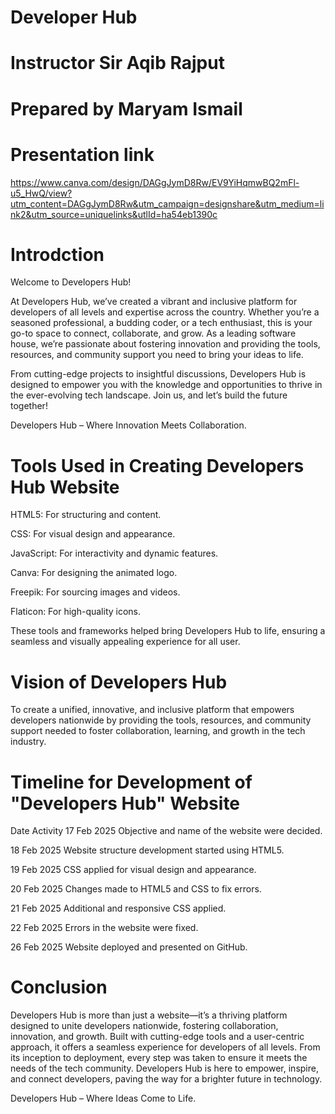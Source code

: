 # Developer Hub
# Instructor Sir Aqib Rajput
# Prepared by Maryam Ismail
# Presentation link 
https://www.canva.com/design/DAGgJymD8Rw/EV9YiHqmwBQ2mFl-u5_HwQ/view?utm_content=DAGgJymD8Rw&utm_campaign=designshare&utm_medium=link2&utm_source=uniquelinks&utlId=ha54eb1390c
# Introdction
Welcome to Developers Hub!

At Developers Hub, we’ve created a vibrant and inclusive platform for developers of all levels and expertise across the country. Whether you’re a seasoned professional, a budding coder, or a tech enthusiast, this is your go-to space to connect, collaborate, and grow. As a leading software house, we’re passionate about fostering innovation and providing the tools, resources, and community support you need to bring your ideas to life.

From cutting-edge projects to insightful discussions, Developers Hub is designed to empower you with the knowledge and opportunities to thrive in the ever-evolving tech landscape. Join us, and let’s build the future together!

Developers Hub – Where Innovation Meets Collaboration.

# Tools Used in Creating Developers Hub Website
 
HTML5: For structuring and content.

CSS: For visual design and appearance.

JavaScript: For interactivity and dynamic features.

Canva: For designing the animated logo.

Freepik: For sourcing images and videos.

Flaticon: For high-quality icons.

These tools and frameworks helped bring Developers Hub to life, ensuring a seamless and visually appealing experience for all user.

# Vision of Developers Hub

To create a unified, innovative, and inclusive platform that empowers developers nationwide by providing the tools, resources, and community support needed to foster collaboration, learning, and growth in the tech industry.
# Timeline for Development of "Developers Hub" Website

Date	Activity
17 Feb 2025	Objective and name of the website were decided.

18 Feb 2025	Website structure development started using HTML5.

19 Feb 2025	CSS applied for visual design and appearance.

20 Feb 2025	Changes made to HTML5 and CSS to fix errors.

21 Feb 2025	Additional and responsive CSS applied.

22 Feb 2025	Errors in the website were fixed.

26 Feb 2025	Website deployed and presented on GitHub.

# Conclusion

Developers Hub is more than just a website—it’s a thriving platform designed to unite developers nationwide, fostering collaboration, innovation, and growth. Built with cutting-edge tools and a user-centric approach, it offers a seamless experience for developers of all levels. From its inception to deployment, every step was taken to ensure it meets the needs of the tech community. Developers Hub is here to empower, inspire, and connect developers, paving the way for a brighter future in technology.

Developers Hub – Where Ideas Come to Life.
